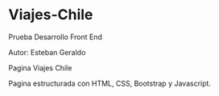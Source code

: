# Viajes-Chile
Prueba Desarrollo Front End

Autor: Esteban Geraldo <br>

Pagina Viajes Chile

Pagina estructurada con HTML, CSS, Bootstrap y Javascript.
